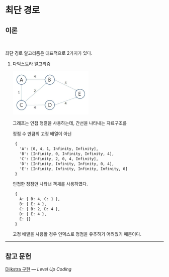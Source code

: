 # 최단 경로

## 이론

<!-- <details> -->
<br/>

최단 경로 알고리즘은 대표적으로 2가지가 있다.

1. 다익스트라 알고리즘    

    <img width="50%" src="assets/dijkstra.png"/>

    그래프는 인접 행렬을 사용하는데, 간선을 나타내는 자료구조를 
    
    정점 수 만큼의 고정 배열이 아닌 

        {
          'A': [0, 4, 1, Infinity, Infinity],
          'B': [Infinity, 0, Infinity, Infinity, 4],
          'C': [Infinity, 2, 0, 4, Infinity],
          'D': [Infinity, Infinity, Infinity, 0, 4],
          'E': [Infinity, Infinity, Infinity, Infinity, 0]
        }
        
    인접한 정점만 나타낸 객체를 사용하였다.

        {
          A: { B: 4, C: 1 },
          B: { E: 4 },
          C: { B: 2, D: 4 },
          D: { E: 4 },
          E: {}
        }

    고정 배열을 사용할 경우 인덱스로 정점을 유추하기 어려웠기 때문이다.

</details>

<hr/>

## 참고 문헌

[Dijkstra 구현](https://levelup.gitconnected.com/finding-the-shortest-path-in-javascript-dijkstras-algorithm-8d16451eea34) ━ *Level Up Coding*